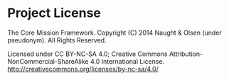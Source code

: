 
Project License
===============

The Core Mission Framework.
Copyright (C) 2014 Naught & Olsen (under pseudonym).
All Rights Reserved.

Licensed under CC BY-NC-SA 4.0;
Creative Commons Attribution-NonCommercial-ShareAlike 4.0 International License.
<http://creativecommons.org/licenses/by-nc-sa/4.0/>
